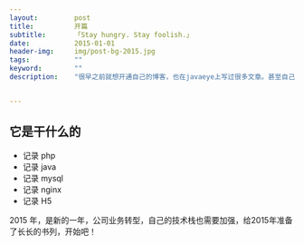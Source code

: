 ```yaml
---
layout:         post
title:          开篇
subtitle:       「Stay hungry. Stay foolish.」
date:           2015-01-01
header-img:     img/post-bg-2015.jpg
tags:           ""
keyword:        ""
description:    "很早之前就想开通自己的博客，也在javaeye上写过很多文章。甚至自己也用PHP实现一个，但界面太丑而放弃。无意之间发现github pages结合jekyll，再加上github上几套模板，经过几天的折腾，终于配置完成，可以和大家见面了。"


---
```



## 它是干什么的
+ 记录 php
+ 记录 java
+ 记录 mysql
+ 记录 nginx
+ 记录 H5


2015 年，是新的一年，公司业务转型，自己的技术栈也需要加强，给2015年准备了长长的书列，开始吧！